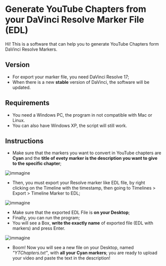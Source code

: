 # Generate YouTube Chapters from your DaVinci Resolve Marker File (EDL)
Hi! This is a software that can help you to generate YouTube Chapters form DaVinci Resolve Markers.

## Version
- For export your marker file, you need DaVinci Resolve 17;
- When there is a new **stable** version of DaVinci, the software will be updated.

## Requirements
- You need a Windows PC, the program in not compatible with Mac or Linux.
- You can also have Windows XP, the script will still work.

## Instructions
- Make sure that the markers you want to convert in YouTube chapters are **Cyan** and the **title of evety marker is the description you want to give to the specific chapter**;

![immagine](https://user-images.githubusercontent.com/81535145/130810681-cb46af70-de34-44d2-9d38-8946864d7d15.png)
- Then, you must export your Resolve marker like EDL file, by right clicking on the Timeline with the timestamp, then going to Timelines > Export > Timeline Marker to EDL;

![immagine](https://user-images.githubusercontent.com/81535145/130809429-d946a9f3-ac86-4391-9205-bc62e83d4d43.png)
- Make sure that the exported EDL File is **on your Desktop**;
- Finally, you can run the program;
- You will see a Box, **write the exactly name** of exported file (EDL with markers) and press Enter.

![immagine](https://user-images.githubusercontent.com/81535145/130815163-122f8e83-5bcb-4805-93c0-6d119bd33033.png)

- Boom! Now you will see a new file on your Desktop, named *"YTChapters.txt"*, with **all your Cyan markers**; you are ready to upload your video and paste the text in the description!
